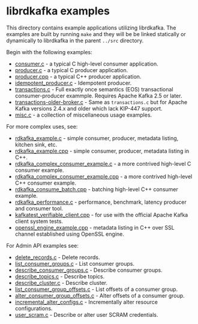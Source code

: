 # librdkafka examples

This directory contains example applications utilizing librdkafka.
The examples are built by running `make` and they will be be linked
statically or dynamically to librdkafka in the parent `../src` directory.

Begin with the following examples:

 * [consumer.c](consumer.c) - a typical C high-level consumer application.
 * [producer.c](producer.c) - a typical C producer application.
 * [producer.cpp](producer.cpp) - a typical C++ producer application.
 * [idempotent_producer.c](idempotent_producer.c) - Idempotent producer.
 * [transactions.c](transactions.c) - Full exactly once semantics (EOS)
                                      transactional consumer-producer exammple.
                                      Requires Apache Kafka 2.5 or later.
 * [transactions-older-broker.c](transactions-older-broker.c) - Same as
   `transactions.c` but for Apache Kafka versions 2.4.x and older which
   lack KIP-447 support.
 * [misc.c](misc.c) - a collection of miscellaneous usage examples.


For more complex uses, see:
 * [rdkafka_example.c](rdkafka_example.c) - simple consumer, producer, metadata listing, kitchen sink, etc.
 * [rdkafka_example.cpp](rdkafka_example.cpp) - simple consumer, producer, metadata listing in C++.
 * [rdkafka_complex_consumer_example.c](rdkafka_complex_consumer_example.c) - a more contrived high-level C consumer example.
 * [rdkafka_complex_consumer_example.cpp](rdkafka_complex_consumer_example.cpp) - a more contrived high-level C++ consumer example.
 * [rdkafka_consume_batch.cpp](rdkafka_consume_batch.cpp) - batching high-level C++ consumer example.
 * [rdkafka_performance.c](rdkafka_performance.c) - performance, benchmark, latency producer and consumer tool.
 * [kafkatest_verifiable_client.cpp](kafkatest_verifiable_client.cpp) - for use with the official Apache Kafka client system tests.
 * [openssl_engine_example.cpp](openssl_engine_example.cpp) - metadata listing in C++ over SSL channel established using OpenSSL engine.


 For Admin API examples see:
 * [delete_records.c](delete_records.c) - Delete records.
 * [list_consumer_groups.c](list_consumer_groups.c) - List consumer groups.
 * [describe_consumer_groups.c](describe_consumer_groups.c) - Describe consumer groups.
 * [describe_topics.c](describe_topics.c) - Describe topics.
 * [describe_cluster.c](describe_cluster.c) - Describe cluster.
 * [list_consumer_group_offsets.c](list_consumer_group_offsets.c) - List offsets of a consumer group.
 * [alter_consumer_group_offsets.c](alter_consumer_group_offsets.c) - Alter offsets of a consumer group.
 * [incremental_alter_configs.c](incremental_alter_configs.c) - Incrementally alter resource configurations.
 * [user_scram.c](user_scram.c) - Describe or alter user SCRAM credentials.
